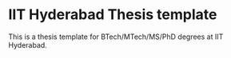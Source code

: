 # IIT Hyderabad Thesis template

This is a thesis template for BTech/MTech/MS/PhD degrees at IIT Hyderabad.
